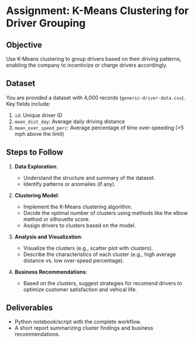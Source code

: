 # Assignment: K-Means Clustering for Driver Grouping

## Objective
Use K-Means clustering to group drivers based on their driving patterns, enabling the company to incentivize or charge drivers accordingly.

## Dataset
You are provided a dataset with 4,000 records (`generic-driver-data.csv`). Key fields include:
1. `id`: Unique driver ID
2. `mean_dist_day`: Average daily driving distance
3. `mean_over_speed_perc`: Average percentage of time over-speeding (>5 mph above the limit)

## Steps to Follow
1. **Data Exploration**:
   - Understand the structure and summary of the dataset.
   - Identify patterns or anomalies (if any).

2. **Clustering Model**:
   - Implement the K-Means clustering algorithm.
   - Decide the optimal number of clusters using methods like the elbow method or silhouette score.
   - Assign drivers to clusters based on the model.

3. **Analysis and Visualization**:
   - Visualize the clusters (e.g., scatter plot with clusters).
   - Describe the characteristics of each cluster (e.g., high average distance vs. low over-speed percentage).

4. **Business Recommendations**:
   - Based on the clusters, suggest strategies for recomend drivers to optimize customer satisfaction and vehical life.

## Deliverables
- Python notebook/script with the complete workflow.
- A short report summarizing cluster findings and business recommendations.
